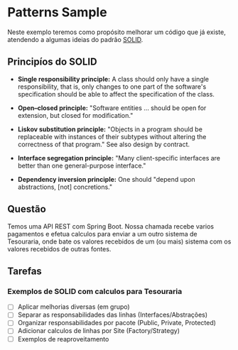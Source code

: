 # Patterns Sample

Neste exemplo teremos como propósito melhorar um código que já existe, atendendo a algumas ideias do padrão 
[SOLID](https://en.wikipedia.org/wiki/SOLID).

## Principíos do SOLID

- **Single responsibility principle:** A class should only have a single responsibility, that is, only changes to one 
part of the software's specification should be able to affect the specification of the class.

- **Open–closed principle:** "Software entities ... should be open for extension, but closed for modification."

- **Liskov substitution principle:** "Objects in a program should be replaceable with instances of their subtypes 
without altering the correctness of that program." See also design by contract.

- **Interface segregation principle:** "Many client-specific interfaces are better than one general-purpose interface."

- **Dependency inversion principle:** One should "depend upon abstractions, [not] concretions."

## Questão

Temos uma API REST com Spring Boot. Nossa chamada recebe varios pagamentos e efetua calculos para enviar a um 
outro sistema de Tesouraria, onde bate os valores recebidos de um (ou mais) sistema com os valores recebidos de outras
fontes.

## Tarefas

### Exemplos de SOLID com calculos para Tesouraria

- [ ] Aplicar melhorias diversas (em grupo)
- [ ] Separar as responsabilidades das linhas (Interfaces/Abstrações)
- [ ] Organizar responsabilidades por pacote (Public, Private, Protected)
- [ ] Adicionar calculos de linhas por Site (Factory/Strategy)
- [ ] Exemplos de reaproveitamento
